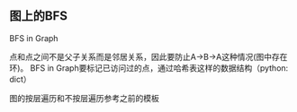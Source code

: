 ## 图上的BFS
BFS in Graph

点和点之间不是父子关系而是邻居关系，因此要防止A->B->A这种情况(图中存在环)。
BFS in Graph要标记已访问过的点，通过哈希表这样的数据结构（python: dict）

图的按层遍历和不按层遍历参考之前的模板
